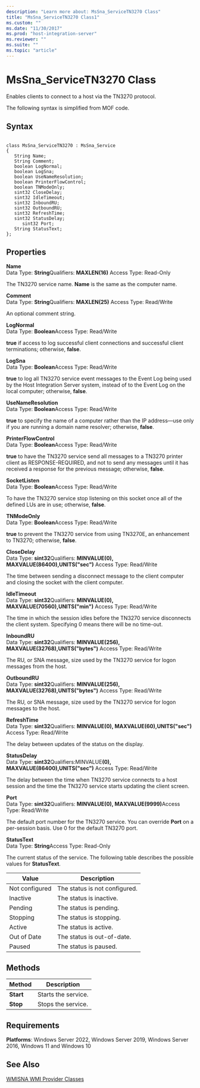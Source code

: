 ```yaml
---
description: "Learn more about: MsSna_ServiceTN3270 Class"
title: "MsSna_ServiceTN3270 Class1"
ms.custom: ""
ms.date: "11/30/2017"
ms.prod: "host-integration-server"
ms.reviewer: ""
ms.suite: ""
ms.topic: "article"
---
```

# MsSna_ServiceTN3270 Class
Enables clients to connect to a host via the TN3270 protocol.  
  
 The following syntax is simplified from MOF code.  
  
## Syntax  
  
```  
  
class MsSna_ServiceTN3270 : MsSna_Service  
{  
   String Name;  
   String Comment;  
   boolean LogNormal;  
   boolean LogSna;  
   boolean UseNameResolution;  
   boolean PrinterFlowControl;  
   boolean TNModeOnly;  
   sint32 CloseDelay;  
   sint32 IdleTimeout;  
   sint32 InboundRU;  
   sint32 OutboundRU;  
   sint32 RefreshTime;  
   sint32 StatusDelay;  
      sint32 Port;  
   String StatusText;  
};  
```  
  
## Properties  
 **Name**  
 Data Type: **String**Qualifiers: **MAXLEN(16)** Access Type: Read-Only  
  
 The TN3270 service name. **Name** is the same as the computer name.  
  
 **Comment**  
 Data Type: **String**Qualifiers: **MAXLEN(25)** Access Type: Read/Write  
  
 An optional comment string.  
  
 **LogNormal**  
 Data Type: **Boolean**Access Type: Read/Write  
  
 **true** if access to log successful client connections and successful client terminations; otherwise, **false**.  
  
 **LogSna**  
 Data Type: **Boolean**Access Type: Read/Write  
  
 **true** to log all TN3270 service event messages to the Event Log being used by the Host Integration Server system, instead of to the Event Log on the local computer; otherwise, **false**.  
  
 **UseNameResolution**  
 Data Type: **Boolean**Access Type: Read/Write  
  
 **true** to specify the name of a computer rather than the IP address—use only if you are running a domain name resolver; otherwise, **false**.  
  
 **PrinterFlowControl**  
 Data Type: **Boolean**Access Type: Read/Write  
  
 **true** to have the TN3270 service send all messages to a TN3270 printer client as RESPONSE-REQUIRED, and not to send any messages until it has received a response for the previous message; otherwise, **false**.  
  
 **SocketListen**  
 Data Type: **Boolean**Access Type: Read/Write  
  
 To have the TN3270 service stop listening on this socket once all of the defined LUs are in use; otherwise, **false**.  
  
 **TNModeOnly**  
 Data Type: **Boolean**Access Type: Read/Write  
  
 **true** to prevent the TN3270 service from using TN3270E, an enhancement to TN3270; otherwise, **false**.  
  
 **CloseDelay**  
 Data Type: **sint32**Qualifiers: **MINVALUE(0), MAXVALUE(86400),UNITS("sec")** Access Type: Read/Write  
  
 The time between sending a disconnect message to the client computer and closing the socket with the client computer.  
  
 **IdleTimeout**  
 Data Type: **sint32**Qualifiers: **MINVALUE(0), MAXVALUE(70560),UNITS("min")** Access Type: Read/Write  
  
 The time in which the session idles before the TN3270 service disconnects the client system. Specifying 0 means there will be no time-out.  
  
 **InboundRU**  
 Data Type: **sint32**Qualifiers: **MINVALUE(256), MAXVALUE(32768),UNITS("bytes")** Access Type: Read/Write  
  
 The RU, or SNA message, size used by the TN3270 service for logon messages from the host.  
  
 **OutboundRU**  
 Data Type: **sint32**Qualifiers: **MINVALUE(256), MAXVALUE(32768),UNITS("bytes")** Access Type: Read/Write  
  
 The RU, or SNA message, size used by the TN3270 service for logon messages to the host.  
  
 **RefreshTime**  
 Data Type: **sint32**Qualifiers: **MINVALUE(0), MAXVALUE(60),UNITS("sec")** Access Type: Read/Write  
  
 The delay between updates of the status on the display.  
  
 **StatusDelay**  
 Data Type: **sint32**Qualifiers:MINVALUE<strong>(0), MAXVALUE(86400),UNITS("sec")</strong> Access Type: Read/Write  
  
 The delay between the time when TN3270 service connects to a host session and the time the TN3270 service starts updating the client screen.  
  
 **Port**  
 Data Type: **sint32**Qualifiers: <strong>MINVALUE(0), MAXVALUE(9999)</strong>Access Type: Read/Write  
  
 The default port number for the TN3270 service. You can override **Port** on a per-session basis. Use 0 for the default TN3270 port.  
  
 **StatusText**  
 Data Type: **String**Access Type: Read-Only  
  
 The current status of the service. The following table describes the possible values for **StatusText**.  
  
|Value|Description|  
|-----------|-----------------|  
|Not configured|The status is not configured.|  
|Inactive|The status is inactive.|  
|Pending|The status is pending.|  
|Stopping|The status is stopping.|  
|Active|The status is active.|  
|Out of Date|The status is out-of-date.|  
|Paused|The status is paused.|  
  
## Methods  
  
|Method|Description|  
|------------|-----------------|  
|**Start**|Starts the service.|  
|**Stop**|Stops the service.|  
  
## Requirements  
 **Platforms**: Windows Server 2022, Windows Server 2019, Windows Server 2016, Windows 11 and Windows 10  
  
## See Also  
 [WMISNA WMI Provider Classes](../core/wmisna-wmi-provider-classes2.md)
